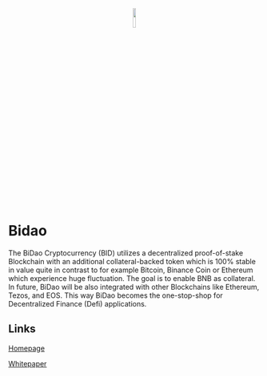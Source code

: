 <div align="center">

<img width="10%" src="https://github.com/officialBidao/bidaochain/blob/master/images/bidao.png?raw=true">
  
</div>


# Bidao

The BiDao Cryptocurrency (BID) utilizes a decentralized proof-of-stake Blockchain with an additional collateral-backed token which is 100% stable in value quite in contrast to for example Bitcoin, Binance Coin or Ethereum which experience huge fluctuation. The goal is to enable BNB as collateral. In future, BiDao will be also integrated with other Blockchains like Ethereum, Tezos, and EOS. This way BiDao becomes the one-stop-shop for Decentralized Finance (Defi) applications.

## Links

[Homepage](https://bidaochain.com/)

[Whitepaper](https://bidaochain.com/static/docs/whitepaperBidao.pdf)
